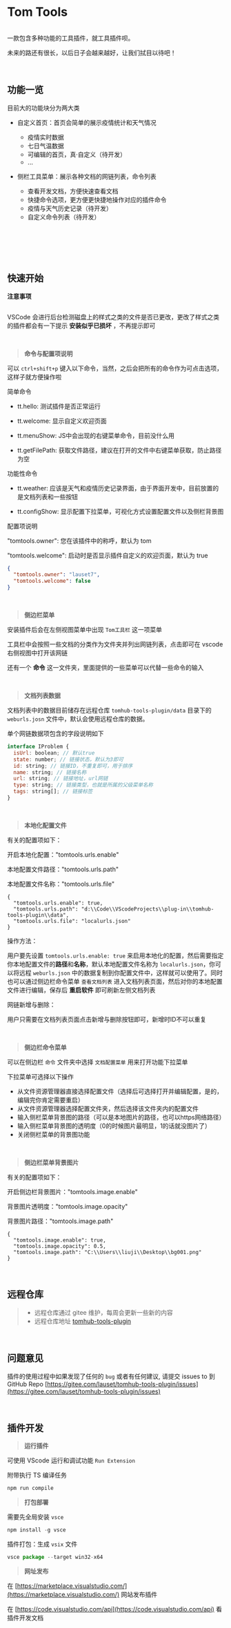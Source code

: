 # Tom Tools

<p align="center">
  <img src="https://gitee.com/lauset/tomhub-tools-plugin/raw/master/resources/tt-icon.png" alt="">
</p>

一款包含多种功能的工具插件，就工具插件呗。

未来的路还有很长，以后日子会越来越好，让我们拭目以待吧！

<br/>

## 功能一览

目前大的功能块分为两大类

 - 自定义首页：首页会简单的展示疫情统计和天气情况
   - 疫情实时数据
   - 七日气温数据
   - 可编辑的首页，真·自定义（待开发）
   - ...

 - 侧栏工具菜单：展示各种文档的网链列表，命令列表
   - 查看开发文档，方便快速查看文档
   - 快捷命令选项，更方便更快捷地操作对应的插件命令
   - 疫情与天气历史记录（待开发）
   - 自定义命令列表（待开发）

<p align="center">
  <img src="https://gitee.com/lauset/tomhub-tools-plugin/raw/master/data/screenshots/tt01.png" alt="">
</p>

<p align="center">
  <img src="https://gitee.com/lauset/tomhub-tools-plugin/raw/master/data/screenshots/tt02.png" alt="">
</p>

<p align="center">
  <img src="https://gitee.com/lauset/tomhub-tools-plugin/raw/master/data/screenshots/tt03.png" alt="">
</p>

<p align="center">
  <img src="https://gitee.com/lauset/tomhub-tools-plugin/raw/master/data/screenshots/tt04.png" alt="">
</p>

<br/>

## 快速开始

**注意事项**

<p align="center">
  <img src="https://gitee.com/lauset/tomhub-tools-plugin/raw/master/data/screenshots/warn01.png" alt="">
</p>

VSCode 会进行后台检测磁盘上的样式之类的文件是否已更改，更改了样式之类的插件都会有一下提示 **安装似乎已损坏** ，不再提示即可

<br>

>**命令与配置项说明**

可以 `ctrl+shift+p` 键入以下命令，当然，之后会把所有的命令作为可点击选项，这样子就方便操作啦

简单命令

  - tt.hello: 测试插件是否正常运行

  - tt.welcome: 显示自定义欢迎页面

  - tt.menuShow: JS中会出现的右键菜单命令，目前没什么用

  - tt.getFilePath: 获取文件路径，建议在打开的文件中右键菜单获取，防止路径为空

功能性命令

  - tt.weather: 应该是天气和疫情历史记录界面，由于界面开发中，目前放置的是文档列表和一些按钮

  - tt.configShow: 显示配置下拉菜单，可视化方式设置配置文件以及侧栏背景图

配置项说明

"tomtools.owner": 您在该插件中的称呼，默认为 tom

"tomtools.welcome": 启动时是否显示插件自定义的欢迎页面，默认为 true

```json
{
  "tomtools.owner": "lauset7",
  "tomtools.welcome": false
}
```

<br>

>**侧边栏菜单**

  安装插件后会在左侧视图菜单中出现 `Tom工具栏` 这一项菜单

  工具栏中会按照一些文档的分类作为文件夹并列出网链列表，点击即可在 vscode 右侧视图中打开该网链

  还有一个 **命令** 这一文件夹，里面提供的一些菜单可以代替一些命令的输入


<br>

>**文档列表数据**

文档列表中的数据目前储存在远程仓库 `tomhub-tools-plugin/data` 目录下的 `weburls.josn` 文件中，默认会使用远程仓库的数据。

单个网链数据项包含的字段说明如下

```javascript
interface IProblem {
  isUrl: boolean; // 默认true
  state: number; // 链接状态，默认为3即可
  id: string; // 链接ID，不重复即可，用于排序
  name: string; // 链接名称
  url: string; // 链接地址，url网链
  type: string; // 链接类型，也就是所属的父级菜单名称
  tags: string[]; // 链接标签
}
```

<br>

>**本地化配置文件**

有关的配置项如下：

开启本地化配置："tomtools.urls.enable"

本地配置文件路径："tomtools.urls.path"

本地配置文件名称："tomtools.urls.file"

```
{
  "tomtools.urls.enable": true,
  "tomtools.urls.path": "d:\\Code\\VScodeProjects\\plug-in\\tomhub-tools-plugin\\data",
  "tomtools.urls.file": "localurls.json"
}
```

操作方法：

用户要先设置 `tomtools.urls.enable: true` 来启用本地化的配置，然后需要指定你本地配置文件的**路径**和**名称**，默认本地配置文件名称为 `localurls.json`，你可以将远程 `weburls.json` 中的数据复制到你配置文件中，这样就可以使用了。同时也可以通过侧边栏命令菜单 `查看文档列表` 进入文档列表页面，然后对你的本地配置文件进行编辑，保存后 **重启软件** 即可刷新左侧文档列表

网链新增与删除：

用户只需要在文档列表页面点击新增与删除按钮即可，新增时ID不可以重复

<br>

>**侧边栏命令菜单**

可以在侧边栏 `命令` 文件夹中选择 `文档配置菜单` 用来打开功能下拉菜单

下拉菜单可选择以下操作

- 从文件资源管理器直接选择配置文件（选择后可选择打开并编辑配置，是的，编辑完你肯定需要重启）
- 从文件资源管理器选择配置文件夹，然后选择该文件夹内的配置文件
- 输入侧栏菜单背景图的路径（可以是本地图片的路径，也可以https网络路径）
- 输入侧栏菜单背景图的透明度（0的时候图片最明显，1的话就没图片了）
- 关闭侧栏菜单的背景图功能

<br>

>**侧边栏菜单背景图片**

有关的配置项如下：

开启侧边栏背景图片："tomtools.image.enable"

背景图片透明度："tomtools.image.opacity"

背景图片路径："tomtools.image.path"

```
{
  "tomtools.image.enable": true,
  "tomtools.image.opacity": 0.5,
  "tomtools.image.path": "C:\\Users\\liuji\\Desktop\\bg001.png"
}
```

<br/>

## 远程仓库

> - 远程仓库通过 gitee 维护，每周会更新一些新的内容
> - 远程仓库地址 [tomhub-tools-plugin](https://gitee.com/lauset/tomhub-tools-plugin)

<br/>

## 问题意见

插件的使用过程中如果发现了任何的 `bug` 或者有任何建议, 请提交 issues to 到 GitHub Repo [https://gitee.com/lauset/tomhub-tools-plugin/issues](https://gitee.com/lauset/tomhub-tools-plugin/issues)

<br/>

## 插件开发

>**运行插件**

可使用 VScode 运行和调试功能 `Run Extension`

附带执行 TS 编译任务

```javascript
npm run compile
```

>**打包部署**

需要先全局安装 `vsce`

```javascript
npm install -g vsce
```

插件打包：生成 `vsix` 文件

```javascript
vsce package --target win32-x64
```

>**网址发布**

在 [https://marketplace.visualstudio.com/](https://marketplace.visualstudio.com/) 网站发布插件

在 [https://code.visualstudio.com/api](https://code.visualstudio.com/api) 看插件开发文档
